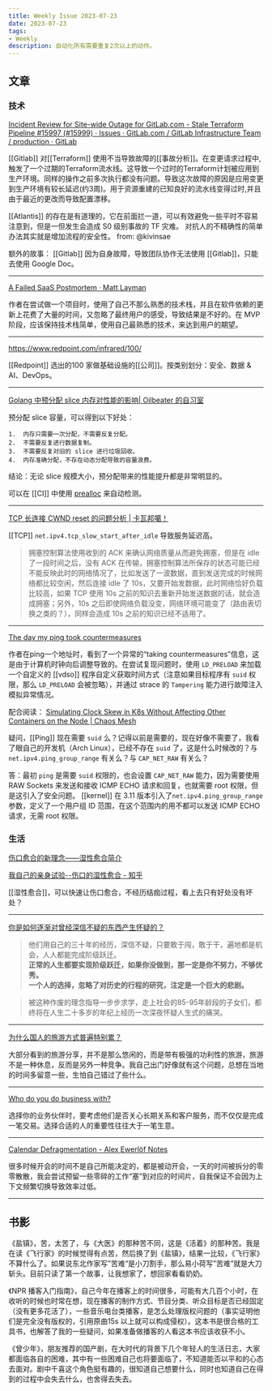 ```yaml
---
title: Weekly Issue 2023-07-23
date: 2023-07-23
tags:
- Weekly
description: 自动化所有需要重复2次以上的动作。
---
```



## 文章

### 技术

[Incident Review for Site-wide Outage for GitLab.com - Stale Terraform Pipeline #15997 (#15999) · Issues · GitLab.com / GitLab Infrastructure Team / production · GitLab](https://gitlab.com/gitlab-com/gl-infra/production/-/issues/15999)

[[Gitlab]] 对[[Terraform]] 使用不当导致故障的[[事故分析]]。在变更请求过程中,触发了一个过期的Terraform流水线。这导致一个过时的Terraform计划被应用到生产环境。同样的操作之前多次执行都没有问题。导致这次故障的原因是应用变更到生产环境有较长延迟(约3周)。用于资源重建的已知良好的流水线变得过时,并且由于最近的更改而导致配置漂移。

[[Atlantis]] 的存在是有道理的，它在前面拦一道，可以有效避免一些平时不容易注意到，但是一但发生会造成 S0 级别事故的 TF 灾难。 对抗人的不精确性的简单办法其实就是增加流程的安全性。 from: @kivinsae

额外的故事： [[Gitlab]] 因为自身故障，导致团队协作无法使用 [[Gitlab]]，只能去使用 Google Doc。

---

[A Failed SaaS Postmortem · Matt Layman](https://www.mattlayman.com/blog/2019/failed-saas-postmortem/)

作者在尝试做一个项目时，使用了自己不那么熟悉的技术栈，并且在软件依赖的更新上花费了大量的时间，又忽略了最终用户的感受，导致结果是不好的。在 MVP 阶段，应该保持技术栈简单，使用自己最熟悉的技术，来达到用户的期望。

---

https://www.redpoint.com/infrared/100/

[[Redpoint]] 选出的100 家做基础设施的[[公司]]。按类别划分：安全、数据 & AI、DevOps。

---

[Golang 中预分配 slice 内存对性能的影响| Oilbeater 的自习室](https://oilbeater.com/2023/07/19/pre-alloc-slice-for-golang/)

预分配 slice 容量，可以得到以下好处：

    1.  内存只需要一次分配，不需要反复分配。
    2.  不需要反复进行数据复制。
    3.  不需要反复对旧的 slice 进行垃圾回收。
    4.  内存准确分配，不存在动态分配导致的容量浪费。

结论：无论 slice 规模大小，预分配带来的性能提升都是非常明显的。

可以在 [[CI]] 中使用 [prealloc](https://github.com/alexkohler/prealloc/tree/master) 来自动检测。

---


[TCP 长连接 CWND reset 的问题分析 | 卡瓦邦噶！](https://www.kawabangga.com/posts/5217)

[[TCP]] `net.ipv4.tcp_slow_start_after_idle` 导致服务延迟高。

> 拥塞控制算法使用收到的 ACK 来确认网络质量从而避免拥塞，但是在 idle 了一段时间之后，没有 ACK 在传输，拥塞控制算法所保存的状态可能已经不能反映此时的网络情况了，比如发送了一波数据，直到发送完成的时候网络都比较空闲，然后连接 idle 了 10s，又要开始发数据，此时网络恰好负载比较高，如果 TCP 使用 10s 之前的知识去重新开始发送数据的话，就会造成拥塞；另外，10s 之后即使网络负载没变，网络环境可能变了（路由表切换之类的？），同样会造成 10s 之前的知识已经不适用了。  

---

[The day my ping took countermeasures](https://blog.cloudflare.com/the-day-my-ping-took-countermeasures/)

作者在ping一个地址时，看到了一个异常的“taking countermeasures”信息，这是由于计算机时钟向后调整导致的。在尝试复现问题时，使用 `LD_PRELOAD` 来加载一个自定义的 [[vdso]] 程序自定义获取时间方式（注意如果目标程序有 `suid` 权限，那么 `LD_PRELOAD` 会被忽略），并通过 strace 的 `Tampering` 能力进行故障注入模拟异常情况。

配合阅读： [Simulating Clock Skew in K8s Without Affecting Other Containers on the Node | Chaos Mesh](https://chaos-mesh.org/blog/simulating-clock-skew-in-k8s-without-affecting-other-containers-on-node/)

疑问，[[Ping]] 现在需要 `suid` 么？记得以前是需要的，现在好像不需要了，我看了眼自己的开发机（Arch Linux），已经不存在 `suid` 了，这是什么时候改的？与 `net.ipv4.ping_group_range` 有关么？与 `CAP_NET_RAW` 有关么？

答：最初 `ping` 是需要 `suid` 权限的，也会设置 `CAP_NET_RAW` 能力，因为需要使用 RAW Sockets 来发送和接收 ICMP ECHO 请求和回复，也就需要 root 权限，但是这引入了安全问题。
[[kernel]] 在 3.11 版本引入了`net.ipv4.ping_group_range` 参数，定义了一个用户组 ID 范围，在这个范围内的用不都可以发送 ICMP ECHO 请求，无需 root 权限。

### 生活

[伤口愈合的新理念——湿性愈合简介](https://m.thepaper.cn/baijiahao_19834121)

[我自己的亲身试验--伤口的湿性愈合 - 知乎](https://zhuanlan.zhihu.com/p/378092892)

[[湿性愈合]]，可以快速让伤口愈合，不经历结痂过程，看上去只有好处没有坏处？

---


[你是如何逐渐对曾经深信不疑的东西产生怀疑的？](https://www.zhihu.com/question/55504311/answer/145021306)

> 他们用自己的三十年的经历，深信不疑，只要敢于闯，敢于干，遍地都是机会，人人都能完成阶级跃迁。  
**正常的人生都要实现阶级跃迁，如果你没做到，那一定是你不努力，不够优秀。**  
**一个人的选择，忽略了对历史的行程的研究，注定是一个巨大的悲剧。**  

> 被这种作废的理念指导一步步求学，走上社会的85-95年龄段的子女们，都终将在人生二十多岁的年纪上经历一次深夜怀疑人生式的痛哭。  

---

[为什么国人的旅游方式普遍特别累？](https://www.zhihu.com/question/38890974/answer/3091786880?utm_id=0)

大部分看到的旅游分享，并不是那么悠闲的，而是带有极强的功利性的旅游，旅游不是一种休息，反而是另外一种竞争。我自己出门好像就有这个问题，总想在当地的时间多留意一些，生怕自己错过了些什么。

---

[Who do you do business with?](https://world.hey.com/jason/who-do-you-do-business-with-47c6c9d5)

选择你的业务伙伴时，要考虑他们是否关心长期关系和客户服务，而不仅仅是完成一笔交易。选择合适的人的重要性往往大于一笔生意。

---

[Calendar Defragmentation - Alex Ewerlöf Notes](https://blog.alexewerlof.com/p/calendar-defragmentation)

很多时候开会的时间不是自己所能决定的，都是被动开会，一天的时间被拆分的零零散散，我会尝试预留一些零碎的工作“塞”到对应的时间片，自我保证不会因为上下文频繁切换导致效率过低。

---




## 书影

《盐镇》，苦，太苦了，与《大医》的那种苦不同，这是《活着》的那种苦。我是在读《飞行家》的时候觉得有点苦，然后换了到《盐镇》，结果一比较，《飞行家》不算什么了。如果说东北作家写”苦难“是小刀割手，那么易小荷写”苦难“就是大刀斩头。目前只读了第一个故事，让我想家了，想回家看看奶奶。

《NPR 播客入门指南》，自己今年在播客上的时间很多，可能有大几百个小时，在收听的时候也时常在想，现在播客的制作方式、节目分类、听众目标是否已经固定（没有更多花活了），一些音乐电台类播客，是怎么处理版权问题的（事实证明他们是完全没有版权的，引用原曲15s 以上就可以构成侵权）。这本书是很合格的工具书，也解答了我的一些疑问，如果准备做播客的人看这本书应该收获不小。

《曾少年》，朋友推荐的国产剧，在大时代的背景下几个年轻人的生活日志，大家都面临各自的困难，其中有一些困难自己也将要面临了，不知道能否以平和的心态去面对。剧中千喜这个角色挺有趣的，很知道自己想要什么，同时也知道自己在得到的过程中会失去什么，也舍得去失去。
